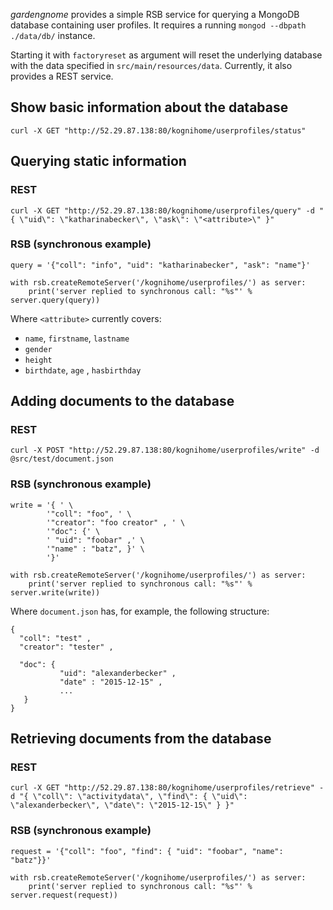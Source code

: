 
_gardengnome_ provides a simple RSB service for querying a MongoDB database containing user profiles. It requires a running `mongod --dbpath ./data/db/` instance.

Starting it with `factoryreset` as argument will reset the underlying database with the data specified in `src/main/resources/data`.
Currently, it also provides a REST service.

## Show basic information about the database

```
curl -X GET "http://52.29.87.138:80/kognihome/userprofiles/status"
```

## Querying static information

### REST

```
curl -X GET "http://52.29.87.138:80/kognihome/userprofiles/query" -d "{ \"uid\": \"katharinabecker\", \"ask\": \"<attribute>\" }"
```
### RSB (synchronous example)
```
query = '{"coll": "info", "uid": "katharinabecker", "ask": "name"}'

with rsb.createRemoteServer('/kognihome/userprofiles/') as server:
    print('server replied to synchronous call: "%s"' % server.query(query))
```


Where `<attribute>` currently covers:

* `name`, `firstname`, `lastname`
* `gender`
* `height`
* `birthdate`, `age` , `hasbirthday`

## Adding documents to the database

### REST

```
curl -X POST "http://52.29.87.138:80/kognihome/userprofiles/write" -d @src/test/document.json
```

### RSB (synchronous example)
```
write = '{ ' \
        '"coll": "foo", ' \
        '"creator": "foo creator" , ' \
        '"doc": {' \
        ' "uid": "foobar" ,' \
        '"name" : "batz", }' \
        '}'

with rsb.createRemoteServer('/kognihome/userprofiles/') as server:
    print('server replied to synchronous call: "%s"' % server.write(write))
```

Where `document.json` has, for example, the following structure:

```
{
  "coll": "test" ,
  "creator": "tester" ,

  "doc": {
           "uid": "alexanderbecker" ,
           "date" : "2015-12-15" ,
           ...
   }
}
```

## Retrieving documents from the database

### REST

```
curl -X GET "http://52.29.87.138:80/kognihome/userprofiles/retrieve" -d "{ \"coll\": \"activitydata\", \"find\": { \"uid\": \"alexanderbecker\", \"date\": \"2015-12-15\" } }"
```

### RSB (synchronous example)
```
request = '{"coll": "foo", "find": { "uid": "foobar", "name": "batz"}}'

with rsb.createRemoteServer('/kognihome/userprofiles/') as server:
    print('server replied to synchronous call: "%s"' % server.request(request))
```

